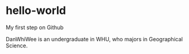 # hello-world
My first step on Github

DanWhiWee is an undergraduate in WHU, who majors in Geographical Science.
